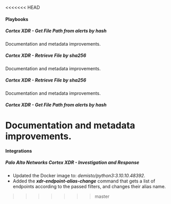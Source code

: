 
<<<<<<< HEAD
#### Playbooks
##### Cortex XDR - Get File Path from alerts by hash
Documentation and metadata improvements.
##### Cortex XDR - Retrieve File by sha256
Documentation and metadata improvements.
##### Cortex XDR - Retrieve File by sha256
Documentation and metadata improvements.
##### Cortex XDR - Get File Path from alerts by hash
Documentation and metadata improvements.
=======
#### Integrations

##### Palo Alto Networks Cortex XDR - Investigation and Response
- Updated the Docker image to: *demisto/python3:3.10.10.48392*.
- Added the ***xdr-endpoint-alias-change*** command that gets a list of endpoints according to the passed filters, and changes their alias name.
>>>>>>> master
